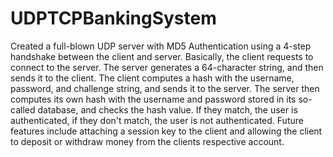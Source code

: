 # UDPTCPBankingSystem
Created a full-blown UDP server with MD5 Authentication using a 4-step handshake between the client and server. Basically, the client requests to connect to the server. The server generates a 64-character string, and then sends it to the client. The client computes a hash with the username, password, and challenge string, and sends it to the server. The server then computes its own hash with the username and password stored in its so-called database, and checks the hash value. If they match, the user is authenticated, if they don't match, the user is not authenticated. Future features include attaching a session key to the client and allowing the client to deposit or withdraw money from the clients respective account.
